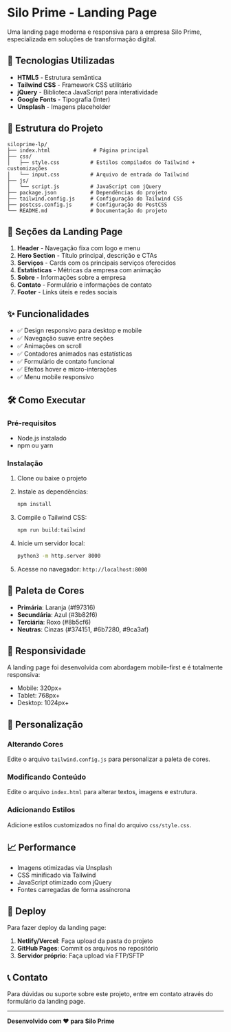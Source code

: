# Silo Prime - Landing Page

Uma landing page moderna e responsiva para a empresa Silo Prime, especializada em soluções de transformação digital.

## 🚀 Tecnologias Utilizadas

- **HTML5** - Estrutura semântica
- **Tailwind CSS** - Framework CSS utilitário
- **jQuery** - Biblioteca JavaScript para interatividade
- **Google Fonts** - Tipografia (Inter)
- **Unsplash** - Imagens placeholder

## 📁 Estrutura do Projeto

```
siloprime-lp/
├── index.html              # Página principal
├── css/
│   ├── style.css          # Estilos compilados do Tailwind + customizações
│   └── input.css          # Arquivo de entrada do Tailwind
├── js/
│   └── script.js          # JavaScript com jQuery
├── package.json           # Dependências do projeto
├── tailwind.config.js     # Configuração do Tailwind CSS
├── postcss.config.js      # Configuração do PostCSS
└── README.md              # Documentação do projeto
```

## 🎨 Seções da Landing Page

1. **Header** - Navegação fixa com logo e menu
2. **Hero Section** - Título principal, descrição e CTAs
3. **Serviços** - Cards com os principais serviços oferecidos
4. **Estatísticas** - Métricas da empresa com animação
5. **Sobre** - Informações sobre a empresa
6. **Contato** - Formulário e informações de contato
7. **Footer** - Links úteis e redes sociais

## ✨ Funcionalidades

- ✅ Design responsivo para desktop e mobile
- ✅ Navegação suave entre seções
- ✅ Animações on scroll
- ✅ Contadores animados nas estatísticas
- ✅ Formulário de contato funcional
- ✅ Efeitos hover e micro-interações
- ✅ Menu mobile responsivo

## 🛠️ Como Executar

### Pré-requisitos
- Node.js instalado
- npm ou yarn

### Instalação
1. Clone ou baixe o projeto
2. Instale as dependências:
   ```bash
   npm install
   ```

3. Compile o Tailwind CSS:
   ```bash
   npm run build:tailwind
   ```

4. Inicie um servidor local:
   ```bash
   python3 -m http.server 8000
   ```

5. Acesse no navegador: `http://localhost:8000`

## 🎨 Paleta de Cores

- **Primária**: Laranja (#f97316)
- **Secundária**: Azul (#3b82f6)
- **Terciária**: Roxo (#8b5cf6)
- **Neutras**: Cinzas (#374151, #6b7280, #9ca3af)

## 📱 Responsividade

A landing page foi desenvolvida com abordagem mobile-first e é totalmente responsiva:
- Mobile: 320px+
- Tablet: 768px+
- Desktop: 1024px+

## 🔧 Personalização

### Alterando Cores
Edite o arquivo `tailwind.config.js` para personalizar a paleta de cores.

### Modificando Conteúdo
Edite o arquivo `index.html` para alterar textos, imagens e estrutura.

### Adicionando Estilos
Adicione estilos customizados no final do arquivo `css/style.css`.

## 📈 Performance

- Imagens otimizadas via Unsplash
- CSS minificado via Tailwind
- JavaScript otimizado com jQuery
- Fontes carregadas de forma assíncrona

## 🚀 Deploy

Para fazer deploy da landing page:

1. **Netlify/Vercel**: Faça upload da pasta do projeto
2. **GitHub Pages**: Commit os arquivos no repositório
3. **Servidor próprio**: Faça upload via FTP/SFTP

## 📞 Contato

Para dúvidas ou suporte sobre este projeto, entre em contato através do formulário da landing page.

---

**Desenvolvido com ❤️ para Silo Prime**


